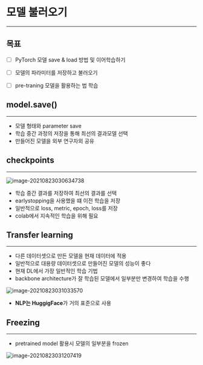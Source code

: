 # 모델 불러오기

----------------------------

## 목표

- [ ] PyTorch 모델 save & load 방법 및 이어학습하기
- [ ] 모델의 파라미터를 저장하고 불러오기
- [ ] pre-traning 모델을 활용하는 법 학습



## model.save()

----------------------

- 모델 형태와 parameter save
- 학습 중간 과정의 저장을 통해 최선의 결과모델 선택
- 만들어진 모델을 외부 연구자외 공유



## checkpoints

-----------------

![image-20210823030634738](https://raw.githubusercontent.com/choesuhong/save-image-repo/image/img/image-20210823030634738.png)

- 학습 중간 결과를 저장하여 최선의 결과를 선택
- earlystopping을 사용했을 떄 이전 학습을 저장
- 일반적으로 loss, metric, epoch, loss를 저장
- colab에서 지속적인 학습을 위해 필요



## Transfer learning

---------------------------------

- 다른 데이터셋으로 만든 모델을 현재 데이터에 적용
- 일반적으로 대용량 데이터셋으로 만들어진 모델의 성능이 좋다
- 현재 DL에서 가장 일반적인 학습 기법
- backbone architecture가 잘 학습된 모델에서 일부분만 변경하여 학습을 수행

![image-20210823031033570](https://raw.githubusercontent.com/choesuhong/save-image-repo/image/img/image-20210823031033570.png)

- **NLP는 HuggigFace**가 거의 표준으로 사용



## Freezing

-----------------

- pretrained model 활용시 모델의 일부분을 frozen

![image-20210823031207419](https://raw.githubusercontent.com/choesuhong/save-image-repo/image/img/image-20210823031207419.png)